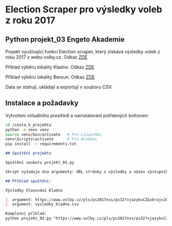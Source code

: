 # Election Scraper pro výsledky voleb z roku 2017

## Python projekt_03 Engeto Akademie

Projekt využívající funkci Election scraper, který získává výsledky voleb z roku 2017 z webu volby.cz. 
Odkaz [ZDE](https://volby.cz/pls/ps2017nss/ps3?xjazyk=CZ)

Příklad výběru lokality Kladno.
Odkaz [ZDE](https://www.volby.cz/pls/ps2017nss/ps32?xjazyk=CZ&xkraj=2&xnumnuts=2103)

Příklad výběru lokality Beroun.
Odkaz [ZDE](https://www.volby.cz/pls/ps2017nss/ps32?xjazyk=CZ&xkraj=2&xnumnuts=2102)

Data se stahují, ukládají a exportují v souboru CSV.

## Instalace a požadavky

Vytvoření virtuálního prostředí a nainstalování potřebných knihoven:

```bash
cd /cesta_k_projektu
python -m venv venv
source venv/bin/activate   # Pro Linux/Mac
venv\Scripts\activate      # Pro Windows
pip install -r requirements.txt
```

`````markdown
## Spuštění projektu

Spuštění souboru projekt_03.py

Skript vyžaduje dva argumenty: URL stránky s výsledky a název výstupního souboru CSV.

## Příklad spuštění:

Výsledky hlasování Kladno

1. argument: https://www.volby.cz/pls/ps2017nss/ps32?xjazyk=CZ&xkraj=2&xnumnuts=2103
2. argument: vysledky_kladno.csv

Kompletní příklad:
python projekt_03.py "https://www.volby.cz/pls/ps2017nss/ps32?xjazyk=CZ&xkraj=2&xnumnuts=2103" vysledky_kladno.csv
